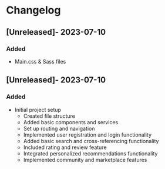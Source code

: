 # Changelog


## [Unreleased]- 2023-07-10

### Added 

- Main.css & Sass files

## [Unreleased]- 2023-07-10

### Added 

- Initial project setup
  - Created file structure
  - Added basic components and services
  - Set up routing and navigation
  - Implemented user registration and login functionality
  - Added basic search and cross-referencing functionality
  - Included rating and review feature
  - Integrated personalized recommendations functionality
  - Implemented community and marketplace features
